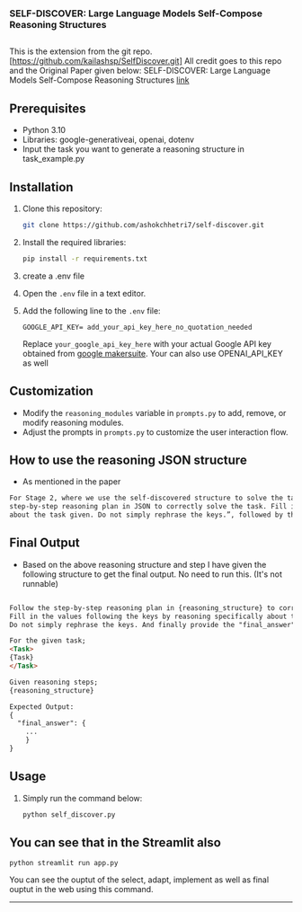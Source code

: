 ### SELF-DISCOVER: Large Language Models Self-Compose Reasoning Structures

##
This is the extension from the git repo. [https://github.com/kailashsp/SelfDiscover.git]
All credit goes to this repo and the Original Paper given below:
SELF-DISCOVER: Large Language Models Self-Compose Reasoning Structures
[link](https://arxiv.org/pdf/2402.03620.pdf)

## Prerequisites

- Python 3.10
- Libraries: google-generativeai, openai, dotenv
- Input the task you want to generate a reasoning structure in task_example.py

## Installation

1. Clone this repository:

   ```bash
   git clone https://github.com/ashokchhetri7/self-discover.git
   ```

2. Install the required libraries:

   ```bash
   pip install -r requirements.txt
   ```
3. create a .env file

4. Open the `.env` file in a text editor.

5. Add the following line to the `.env` file:

   ```
   GOOGLE_API_KEY= add_your_api_key_here_no_quotation_needed
   ```

   Replace `your_google_api_key_here` with your actual Google API key obtained from [google makersuite](https://makersuite.google.com/app/apikey).
   Your can also use OPENAI_API_KEY as well

## Customization

- Modify the `reasoning_modules` variable in `prompts.py` to add, remove, or modify reasoning modules.
- Adjust the prompts in `prompts.py` to customize the user interaction flow.

## How to use the reasoning JSON structure

- As mentioned in the paper 
```markdown
For Stage 2, where we use the self-discovered structure to solve the task instances, we start with the prompt: “Follow the
step-by-step reasoning plan in JSON to correctly solve the task. Fill in the values following the keys by reasoning specifically 
about the task given. Do not simply rephrase the keys.”, followed by the reasoning structure, and finally the task instance.
```

## Final Output 
- Based on the above reasoning structure and step I have given the following structure to get the final output. No need to run this. (It's not runnable) 

```markdown

Follow the step-by-step reasoning plan in {reasoning_structure} to correctly solve the task. 
Fill in the values following the keys by reasoning specifically about the task given. 
Do not simply rephrase the keys. And finally provide the "final_answer" of the given question.

For the given task; 
<Task>
{Task}
</Task>

Given reasoning steps;
{reasoning_structure}

Expected Output:
{
  "final_answer": {
    ...
    }
}

```

## Usage

1. Simply run the command below:
    
   ```bash
   python self_discover.py

   ```

## You can see that in the Streamlit also

   ```
   python streamlit run app.py
   ```
You can see the ouptut of the select, adapt, implement as well as final ouptut in the web using this command.

---

